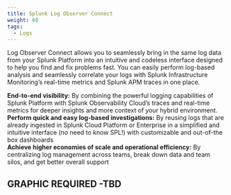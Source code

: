 ```yaml
---
title: Splunk Log Observer Connect
weight: 60
tags:
  - Logs
---
```


Log Observer Connect allows you to seamlessly bring in the same log data from your Splunk Platform into an intuitive and codeless interface designed to help you find and fix problems fast. You can easily perform log-based analysis and seamlessly correlate your logs with Splunk Infrastructure Monitoring’s real-time metrics and Splunk APM traces in one place.

**End-to-end visibility:** By combining the powerful logging capabilities of Splunk Platform with Splunk Observability Cloud’s traces and real-time metrics for deeper insights and more context of your hybrid environment.  
**Perform quick and easy log-based investigations:** By reusing logs that are already ingested in Splunk Cloud Platform or Enterprise in a simplified and intuitive interface (no need to know SPL!) with customizable and out-of-the box dashboards  
**Achieve higher economies of scale and operational efficiency:** By centralizing log management across teams, break down data and team silos, and get better overall support

## GRAPHIC REQUIRED -TBD
